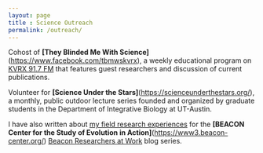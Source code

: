 ```yaml
---
layout: page
title : Science Outreach
permalink: /outreach/
---
```


Cohost of **[They Blinded Me With Science]** (https://www.facebook.com/tbmwskvrx), a weekly educational program on [KVRX 91.7 FM](http://kvrx.org/) that features guest researchers and discussion of current publications.

Volunteer for **[Science Under the Stars]**(https://scienceunderthestars.org/), a monthly, public outdoor lecture series founded and organized by graduate students in the Department of Integrative Biology at UT-Austin.

I have also written about [my field research experiences](https://www3.beacon-center.org/blog/2016/03/14/how-lemur-social-networks-shape-microbial-transmission/) for the **[BEACON Center for the Study of Evolution in Action]**(https://www3.beacon-center.org/) [Beacon Researchers at Work](https://www3.beacon-center.org/blog/category/beacon-researchers-at-work/) blog series. 